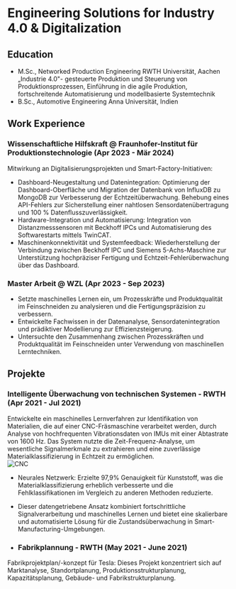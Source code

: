 # Engineering Solutions for Industry 4.0 & Digitalization

## Education
- M.Sc., Networked Production Engineering      RWTH Universität, Aachen
„Industrie 4.0"- gesteuerte Produktion und Steuerung von Produktionsprozessen, Einführung in die agile Produktion, fortschreitende Automatisierung und modellbasierte Systemtechnik
- B.Sc., Automotive Engineering      Anna Universität, Indien

## Work Experience
### Wissenschaftliche Hilfskraft @ Fraunhofer-Institut für Produktionstechnologie (Apr 2023 - Mär 2024)
Mitwirkung an Digitalisierungsprojekten und Smart-Factory-Initiativen:
-	Dashboard-Neugestaltung und Datenintegration: Optimierung der Dashboard-Oberfläche und Migration der Datenbank von InfluxDB zu MongoDB zur Verbesserung der Echtzeitüberwachung. Behebung eines API-Fehlers zur Sicherstellung einer nahtlosen Sensordatenübertragung und 100 % Datenflusszuverlässigkeit.
-	Hardware-Integration und Automatisierung: Integration von Distanzmesssensoren mit Beckhoff IPCs und Automatisierung des Softwarestarts mittels TwinCAT.
-	Maschinenkonnektivität und Systemfeedback: Wiederherstellung der Verbindung zwischen Beckhoff IPC und Siemens 5-Achs-Maschine zur Unterstützung hochpräziser Fertigung und Echtzeit-Fehlerüberwachung über das Dashboard.

### Master Arbeit @ WZL (Apr 2023 - Sep 2023)
- Setzte maschinelles Lernen ein, um Prozesskräfte und Produktqualität im Feinschneiden zu analysieren und die Fertigungspräzision zu verbessern.
- Entwickelte Fachwissen in der Datenanalyse, Sensordatenintegration und prädiktiver Modellierung zur Effizienzsteigerung.
- Untersuchte den Zusammenhang zwischen Prozesskräften und Produktqualität im Feinschneiden unter Verwendung von maschinellen Lerntechniken.

## Projekte

### Intelligente Überwachung von technischen Systemen - RWTH (Apr 2021 - Jul 2021)
Entwickelte ein maschinelles Lernverfahren zur Identifikation von Materialien, die auf einer CNC-Fräsmaschine verarbeitet werden, durch Analyse von hochfrequenten Vibrationsdaten von IMUs mit einer Abtastrate von 1600 Hz. Das System nutzte die Zeit-Frequenz-Analyse, um wesentliche Signalmerkmale zu extrahieren und eine zuverlässige Materialklassifizierung in Echtzeit zu ermöglichen.\
![CNC](https://github.com/user-attachments/assets/8e45ddac-6988-4800-ae80-85f92ab6ac1c)
- Neurales Netzwerk: Erzielte 97,9% Genauigkeit für Kunststoff, was die Materialklassifizierung erheblich verbesserte und die Fehlklassifikationen im Vergleich zu anderen Methoden reduzierte.
- Dieser datengetriebene Ansatz kombiniert fortschrittliche Signalverarbeitung und maschinelles Lernen und bietet eine skalierbare und automatisierte Lösung für die Zustandsüberwachung in Smart-Manufacturing-Umgebungen.

- ### Fabrikplannung - RWTH (May 2021 - June 2021)
Fabrikprojektplan/-konzept für Tesla: Dieses Projekt konzentriert sich auf Marktanalyse, Standortplanung, Produktionsstrukturplanung, Kapazitätsplanung, Gebäude- und Fabrikstrukturplanung.
